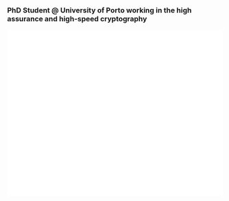 ### PhD Student @ University of Porto working in the high assurance and high-speed cryptography

<picture>
  <img src="/github-metrics.svg" alt="Metrics">
</picture>
